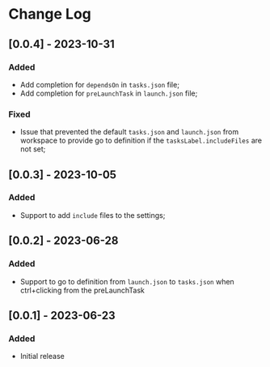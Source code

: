 # Change Log

## [0.0.4] - 2023-10-31

### Added

- Add completion for `dependsOn` in `tasks.json` file;
- Add completion for `preLaunchTask` in `launch.json` file;

### Fixed

- Issue that prevented the default `tasks.json` and `launch.json` from workspace to provide go to definition if the `tasksLabel.includeFiles` are not set;

## [0.0.3] - 2023-10-05

### Added

- Support to add `include` files to the settings;

## [0.0.2] - 2023-06-28

### Added

- Support to go to definition from `launch.json` to `tasks.json` when ctrl+clicking from the preLaunchTask

## [0.0.1] - 2023-06-23

### Added

- Initial release
